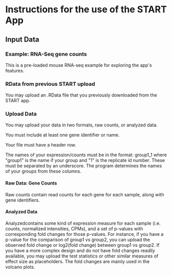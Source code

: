 # Instructions for the use of the START App


## Input Data


### Example: RNA-Seq gene counts

This is a pre-loaded mouse RNA-seq example for exploring the app's features.

### RData from previous START upload

You may upload an .RData file that you previously downloaded from the START app.

### Upload Data

You may upload your data in two formats, raw counts, or analyzed data.

You must include at least one gene identifier or name.

Your file must have a header row.

The names of your expression/counts must be in the format:
group1_1 where "group1" is the name if your group and "1" is the replicate id number. These must be separated by an underscore. The program determines the names of your groups from these columns.

#### Raw Data: Gene Counts

Raw counts contain read counts for each gene for each sample, along with gene identifiers.

#### Analyzed Data

Analyzedcontains some kind of expression measure for each sample (i.e. counts, normalized intensities, CPMs), and a set of p-values with corresponding fold changes for those p-values. For instance, if you have a p-value for the comparison of group1 vs group2, you can upload the observed fold change or log2(fold change) between group1 vs group2. If you have a more complex design and do not have fold changes readily available, you may upload the test statistics or other similar measures of effect size as placeholders. The fold changes are mainly used in the volcano plots.

